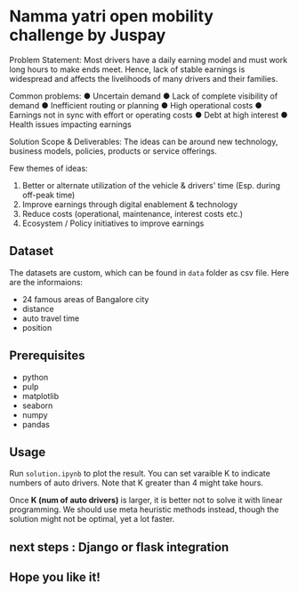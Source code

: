 # Namma yatri open mobility challenge by Juspay

Problem Statement: Most drivers have a daily earning model and must work long hours to make ends meet. Hence, lack of stable earnings is widespread and affects the livelihoods of many drivers and their families. 

Common problems:
● Uncertain demand
● Lack of complete visibility of demand
● Inefficient routing or planning
● High operational costs
● Earnings not in sync with effort or operating costs
● Debt at high interest
● Health issues impacting earnings


Solution Scope & Deliverables: The ideas can be around new technology, business models, policies, products or service offerings. 

Few themes of ideas:
1. Better or alternate utilization of the vehicle & drivers' time (Esp. during off-peak time)
2. Improve earnings through digital enablement & technology
3. Reduce costs (operational, maintenance, interest costs etc.)
4. Ecosystem / Policy initiatives to improve earnings


## Dataset

The datasets are custom, which can be found in ```data``` folder as csv file. Here are the informaions:

- 24 famous areas of Bangalore city
- distance
- auto travel time
- position

## Prerequisites

- python
- pulp
- matplotlib
- seaborn
- numpy
- pandas

## Usage

Run ```solution.ipynb``` to plot the result. You can set varaible K to indicate numbers of auto drivers. Note that K greater than 4 might take hours.


Once **K (num of auto drivers)** is larger, it is better not to solve it with linear programming. We should use meta heuristic methods instead, though the solution might not be optimal, yet a lot faster.

## next steps : Django or flask integration
## Hope you like it!
